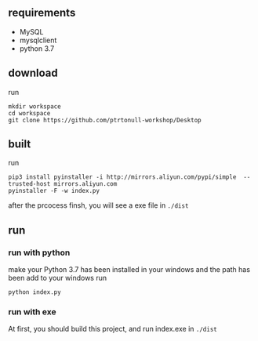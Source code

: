 ## requirements
- MySQL
- mysqlclient
- python 3.7
## download
run
```
mkdir workspace
cd workspace
git clone https://github.com/ptrtonull-workshop/Desktop
```
## built
run
```
pip3 install pyinstaller -i http://mirrors.aliyun.com/pypi/simple  --trusted-host mirrors.aliyun.com
pyinstaller -F -w index.py
```
after the prcocess finsh, you will see a exe file in `./dist`

## run
### run with python
make your Python 3.7 has been installed in your windows and the path has been add to your windows
run
```
python index.py
```
### run with exe
At first, you should build this project, and run index.exe in `./dist`
